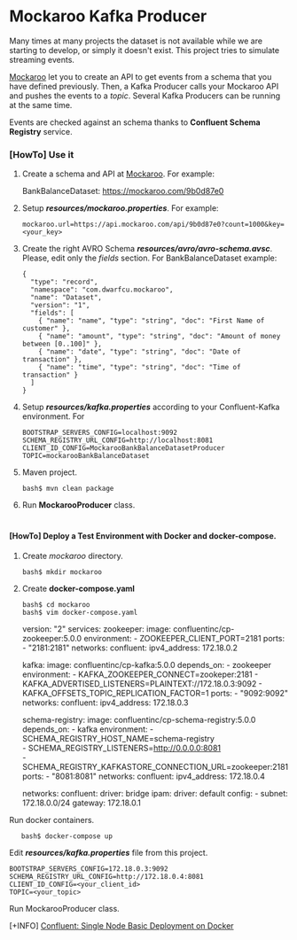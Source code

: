 # Mockaroo Kafka Producer

Many times at many projects the dataset is not available while we are starting to develop, or simply it doesn't exist. This project tries to simulate streaming events.

[Mockaroo](https://mockaroo.com/) let you to create an API to get events from a schema that you have defined previously. Then, a Kafka Producer calls your Mockaroo API and pushes the events to a *topic*. Several Kafka Producers can be running at the same time.

Events are checked against an schema thanks to **Confluent Schema Registry** service.

### [HowTo] Use it 
 
1. Create a schema and API at [Mockaroo](https://mockaroo.com/). For example:

    BankBalanceDataset: https://mockaroo.com/9b0d87e0

2. Setup ***resources/mockaroo.properties***. For example:
  
       mockaroo.url=https://api.mockaroo.com/api/9b0d87e0?count=1000&key=<your_key>

3. Create the right AVRO Schema ***resources/avro/avro-schema.avsc***. Please, edit only the *fields* section. For BankBalanceDataset example:

       {
         "type": "record",
         "namespace": "com.dwarfcu.mockaroo",
         "name": "Dataset",
         "version": "1",
         "fields": [
           { "name": "name", "type": "string", "doc": "First Name of customer" },
           { "name": "amount", "type": "string", "doc": "Amount of money between [0..100]" },
           { "name": "date", "type": "string", "doc": "Date of transaction" },
           { "name": "time", "type": "string", "doc": "Time of transaction" }
         ]
       }

4. Setup ***resources/kafka.properties*** according to your Confluent-Kafka environment. For
 
       BOOTSTRAP_SERVERS_CONFIG=localhost:9092
       SCHEMA_REGISTRY_URL_CONFIG=http://localhost:8081
       CLIENT_ID_CONFIG=MockarooBankBalanceDatasetProducer
       TOPIC=mockarooBankBalanceDataset
       
5. Maven project.

       bash$ mvn clean package

6. Run **MockarooProducer** class.

#

#### [HowTo] Deploy a Test Environment with Docker and docker-compose.

1. Create *mockaroo* directory.

       bash$ mkdir mockaroo

2. Create **docker-compose.yaml**

       bash$ cd mockaroo
       bash$ vim docker-compose.yaml


    version: "2"
    services:
      zookeeper:
        image: confluentinc/cp-zookeeper:5.0.0
        environment:
          - ZOOKEEPER_CLIENT_PORT=2181
        ports:
          - "2181:2181"
        networks:
          confluent:
            ipv4_address: 172.18.0.2
    
      kafka:
        image: confluentinc/cp-kafka:5.0.0
        depends_on:
          - zookeeper
        environment:
          - KAFKA_ZOOKEEPER_CONNECT=zookeper:2181
          - KAFKA_ADVERTISED_LISTENERS=PLAINTEXT://172.18.0.3:9092
          - KAFKA_OFFSETS_TOPIC_REPLICATION_FACTOR=1
        ports:
          - "9092:9092"
        networks:
          confluent:
            ipv4_address: 172.18.0.3

      schema-registry:
        image: confluentinc/cp-schema-registry:5.0.0
        depends_on:
          - kafka
        environment:
          - SCHEMA_REGISTRY_HOST_NAME=schema-registry \
          - SCHEMA_REGISTRY_LISTENERS=http://0.0.0.0:8081 \
          - SCHEMA_REGISTRY_KAFKASTORE_CONNECTION_URL=zookeeper:2181
        ports:
          - "8081:8081"
        networks:
          confluent:
            ipv4_address: 172.18.0.4
    
     networks:
      confluent:
        driver: bridge
        ipam:
          driver: default
          config:
            - subnet: 172.18.0.0/24
              gateway: 172.18.0.1

Run docker containers.

       bash$ docker-compose up

Edit ***resources/kafka.properties*** file from this project.
````
BOOTSTRAP_SERVERS_CONFIG=172.18.0.3:9092
SCHEMA_REGISTRY_URL_CONFIG=http://172.18.0.4:8081
CLIENT_ID_CONFIG=<your_client_id>
TOPIC=<your_topic>
````
Run MockarooProducer class.

[+INFO] [Confluent: Single Node Basic Deployment on Docker](https://docs.confluent.io/current/installation/docker/docs/installation/single-node-client.html)